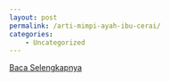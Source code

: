 ```yaml
---
layout: post
permalink: /arti-mimpi-ayah-ibu-cerai/
categories:
    - Uncategorized
---
```


[Baca Selengkapnya](/05)